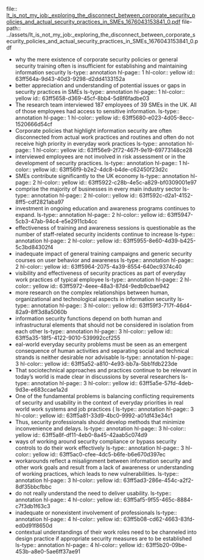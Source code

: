 file:: [It_is_not_my_job:_exploring_the_disconnect_between_corporate_security_policies_and_actual_security_practices_in_SMEs_1676043153841_0.pdf](../assets/It_is_not_my_job:_exploring_the_disconnect_between_corporate_security_policies_and_actual_security_practices_in_SMEs_1676043153841_0.pdf)
file-path:: ../assets/It_is_not_my_job:_exploring_the_disconnect_between_corporate_security_policies_and_actual_security_practices_in_SMEs_1676043153841_0.pdf

- why the mere existence of corporate security policies or general security training often is insufficient for establishing and maintaining information security
  ls-type:: annotation
  hl-page:: 1
  hl-color:: yellow
  id:: 63ff564a-9d43-40d3-9298-d2dd4133152a
- better appreciation and understanding of potential issues or gaps in security practices in SMEs
  ls-type:: annotation
  hl-page:: 1
  hl-color:: yellow
  id:: 63ff5658-d369-45cf-8bb4-5d8f6fadbe03
- The research team interviewed 187 employees of 39 SMEs in the UK. All of those employees had access to sensitive information.
  ls-type:: annotation
  hl-page:: 1
  hl-color:: yellow
  id:: 63ff5680-e023-4d05-8ecc-1520666d54cf
- Corporate policies that highlight information security are often disconnected from actual work practices and routines and often do not receive high priority in everyday work practices
  ls-type:: annotation
  hl-page:: 1
  hl-color:: yellow
  id:: 63ff56e9-2f72-467f-9e19-69773148ce28
- interviewed employees are not involved in risk assessment or in the development of security practices.
  ls-type:: annotation
  hl-page:: 1
  hl-color:: yellow
  id:: 63ff56f9-b2e2-4dc8-b4de-c62450f23d2c
- SMEs contribute significantly to the UK economy
  ls-type:: annotation
  hl-page:: 2
  hl-color:: yellow
  id:: 63ff5922-c28b-4e5c-a829-bf0309001e97
- comprise the majority of businesses in every main industry sector 
  ls-type:: annotation
  hl-page:: 2
  hl-color:: yellow
  id:: 63ff592c-d2a1-4152-8ff5-cdf2821aba97
- investment in ongoing education and awareness programs continues to expand.
  ls-type:: annotation
  hl-page:: 2
  hl-color:: yellow
  id:: 63ff5947-5cb3-47ab-94c4-e5e2911cb4cc
- effectiveness of training and awareness sessions is questionable as the number of staff-related security incidents continue to increase
  ls-type:: annotation
  hl-page:: 2
  hl-color:: yellow
  id:: 63ff5955-8e60-4d39-b425-5c3bd84302f4
- inadequate impact of general training campaigns and generic security courses on user behavior and awareness
  ls-type:: annotation
  hl-page:: 2
  hl-color:: yellow
  id:: 63ff5964-2075-4a39-8554-640ec9374c40
- visibility and effectiveness of security practices as part of everyday work practices of typical employee
  ls-type:: annotation
  hl-page:: 2
  hl-color:: yellow
  id:: 63ff5972-4eee-48a3-87d4-9edb9cbae942
- more research on the complex relationships between human, organizational and technological aspects in information security
  ls-type:: annotation
  hl-page:: 3
  hl-color:: yellow
  id:: 63ff59f3-717f-46d4-82a9-8ff3d8a5060b
- information security functions depend on both human and infrastructural elements that should not be considered in isolation from each other
  ls-type:: annotation
  hl-page:: 3
  hl-color:: yellow
  id:: 63ff5a35-18f5-4122-9010-539992ccf255
- eal-world everyday security problems must be seen as an emergent consequence of human activities and separating social and technical strands is neither desirable nor advisable
  ls-type:: annotation
  hl-page:: 3
  hl-color:: yellow
  id:: 63ff5a52-a810-4e93-bb7a-5bb1fdb223de
- That sociotechnical approaches and practices continue to be relevant in today’s world is made clear in discussions by several researchers 
  ls-type:: annotation
  hl-page:: 3
  hl-color:: yellow
  id:: 63ff5a5e-57fd-4deb-9d3e-e683ccae1a2d
- One of the fundamental problems is balancing conflicting requirements of security and usability in the context of everyday priorities in real world work systems and job practices (
  ls-type:: annotation
  hl-page:: 3
  hl-color:: yellow
  id:: 63ff5a81-33d9-4bc0-9992-a01df43e34c1
- Thus, security professionals should develop methods that minimize inconvenience and delays.
  ls-type:: annotation
  hl-page:: 3
  hl-color:: yellow
  id:: 63ff5a8f-df11-4eb0-8a45-42aab5c074d9
- ways of working around security compliance or bypass security controls to do their work effectively
  ls-type:: annotation
  hl-page:: 3
  hl-color:: yellow
  id:: 63ff5ac0-cfee-4dc5-b6fe-b6e670d397ec
- workarounds reflect a misalignment between information security and other work goals and result from a lack of awareness or understanding of working practices, which leads to new vulnerabilities.
  ls-type:: annotation
  hl-page:: 3
  hl-color:: yellow
  id:: 63ff5ad3-286e-454c-a2f2-8df35bbcfbbc
- do not really understand the need to deliver usability.
  ls-type:: annotation
  hl-page:: 4
  hl-color:: yellow
  id:: 63ff5af5-9f55-465c-8884-c7f3db1f63c3
- inadequate or nonexistent involvement of professionals 
  ls-type:: annotation
  hl-page:: 4
  hl-color:: yellow
  id:: 63ff5b08-cd62-4663-83fd-ed0d91f8650d
- contextual understandings of their work roles need to be channeled into design practice if appropriate security measures are to be established
  ls-type:: annotation
  hl-page:: 4
  hl-color:: yellow
  id:: 63ff5b20-09be-453b-a8e0-5ae6ff37ae91